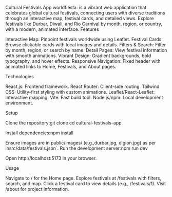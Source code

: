 Cultural Festivals App
worldfiesta: is a vibrant web application that celebrates global cultural festivals, connecting users with diverse traditions through an interactive map, festival cards, and detailed views. Explore festivals like Durbar, Diwali, and Rio Carnival by month, region, or country, with a modern, animated interface.
Features

Interactive Map: Pinpoint festivals worldwide using Leaflet.
Festival Cards: Browse clickable cards with local images and details.
Filters & Search: Filter by month, region, or search by name.
Detail Pages: View festival information with smooth animations.
Vibrant Design: Gradient backgrounds, bold typography, and hover effects.
Responsive Navigation: Fixed header with animated links to Home, Festivals, and About pages.

Technologies

React.js: Frontend framework.
React Router: Client-side routing.
Tailwind CSS: Utility-first styling with custom animations.
Leaflet/React-Leaflet: Interactive mapping.
Vite: Fast build tool.
Node.js/npm: Local development environment.

Setup

Clone the repository:git clone <repository-url>
cd cultural-festivals-app





Install dependencies:npm install


Ensure images are in public/images/ (e.g.,durbar.jpg, digion.jpg) as per  insrc/data/festivals.json`.
Run the development server:npm run dev


Open http://localhost:5173 in your browser.

Usage

Navigate to / for the Home page.
Explore festivals at /festivals with filters, search, and map.
Click a festival card to view details (e.g., /festivals/1).
Visit /about for project information.
